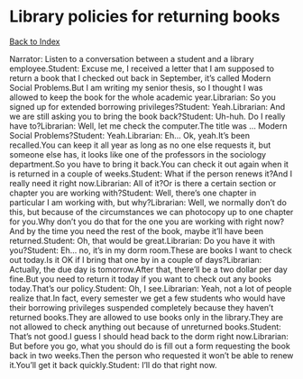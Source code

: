 # Library policies for returning books
[Back to Index](https://github.com/windows10010/tpoExtractor/blob/master/README.md)

Narrator: Listen to a conversation between a student and a library employee.Student: Excuse me, I received a letter that I am supposed to return a book that I checked out back in September, it’s called Modern Social Problems.But I am writing my senior thesis, so I thought I was allowed to keep the book for the whole academic year.Librarian: So you signed up for extended borrowing privileges?Student: Yeah.Librarian: And we are still asking you to bring the book back?Student: Uh-huh. Do I really have to?Librarian: Well, let me check the computer.The title was ... Modern Social Problems?Student: Yeah.Librarian: Eh... Ok, yeah.It’s been recalled.You can keep it all year as long as no one else requests it, but someone else has, it looks like one of the professors in the sociology department.So you have to bring it back.You can check it out again when it is returned in a couple of weeks.Student: What if the person renews it?And I really need it right now.Librarian: All of it?Or is there a certain section or chapter you are working with?Student: Well, there’s one chapter in particular I am working with, but why?Librarian: Well, we normally don’t do this, but because of the circumstances we can photocopy up to one chapter for you.Why don’t you do that for the one you are working with right now?And by the time you need the rest of the book, maybe it’ll have been returned.Student: Oh, that would be great.Librarian: Do you have it with you?Student: Eh... no, it’s in my dorm room.These are books I want to check out today.Is it OK if I bring that one by in a couple of days?Librarian: Actually, the due day is tomorrow.After that, there’ll be a two dollar per day fine.But you need to return it today if you want to check out any books today.That’s our policy.Student: Oh, I see.Librarian: Yeah, not a lot of people realize that.In fact, every semester we get a few students who would have their borrowing privileges suspended completely because they haven’t returned books.They are allowed to use books only in the library.They are not allowed to check anything out because of unreturned books.Student: That’s not good.I guess I should head back to the dorm right now.Librarian: But before you go, what you should do is fill out a form requesting the book back in two weeks.Then the person who requested it won’t be able to renew it.You’ll get it back quickly.Student: I’ll do that right now.
 